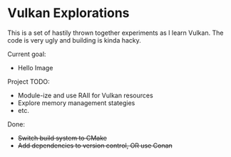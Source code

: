 # Vulkan Explorations

This is a set of hastily thrown together experiments as I learn Vulkan. The code is very ugly and building is kinda hacky.

Current goal:
 * Hello Image

Project TODO:
 * Module-ize and use RAII for Vulkan resources
 * Explore memory management stategies
 * etc.

Done: 
 * ~~Switch build system to CMake~~
 * ~~Add dependencies to version control, OR use Conan~~